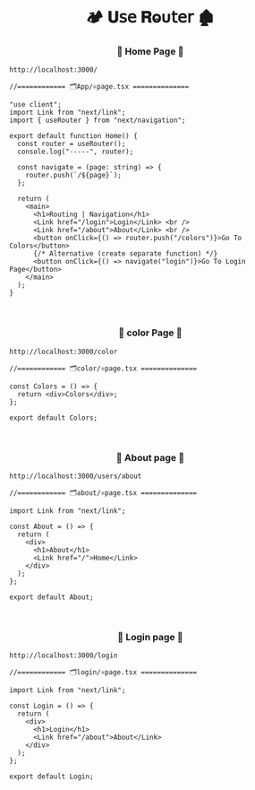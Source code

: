 <h1  align="center" > 🏕️ 𝐔𝗌𝖾 𝐑ⱺυ𝗍𝖾𝗋 🏚️</h1>

<h3 align="center" > 🐇 Home Page  🦚</h3>

```dash
http://localhost:3000/
```

```TSX
//============ 🗂️App/⚛️page.tsx ============== 

"use client";
import Link from "next/link";
import { useRouter } from "next/navigation";

export default function Home() {
  const router = useRouter();
  console.log("-----", router);

  const navigate = (page: string) => {
    router.push(`/${page}`);
  };

  return (
    <main>
      <h1>Routing | Navigation</h1>
      <Link href="/login">Login</Link> <br />
      <Link href="/about">About</Link> <br />
      <button onClick={() => router.push("/colors")}>Go To Colors</button>
      {/* Alternative (create separate function) */}
      <button onClick={() => navigate("login")}>Go To Login Page</button>
    </main>
  );
}

```

</br>

<h3 align="center" > 🐇 color Page  🦚</h3>

```dash
http://localhost:3000/color
```

```TSX
//============ 🗂️color/⚛️page.tsx ============== 

const Colors = () => {
  return <div>Colors</div>;
};

export default Colors;

```

</br>

<h3 align="center" > 🐇 About page  🦚</h3>

```dash
http://localhost:3000/users/about
```

```TSX
//============ 🗂️about/⚛️page.tsx ============== 

import Link from "next/link";

const About = () => {
  return (
    <div>
      <h1>About</h1>
      <Link href="/">Home</Link>
    </div>
  );
};

export default About;

```

</br>

<h3 align="center" > 🐇 Login page  🦚</h3>

```dash
http://localhost:3000/login
```

```TSX
//============ 🗂️login/⚛️page.tsx ============== 

import Link from "next/link";

const Login = () => {
  return (
    <div>
      <h1>Login</h1>
      <Link href="/about">About</Link>
    </div>
  );
};

export default Login;

```
